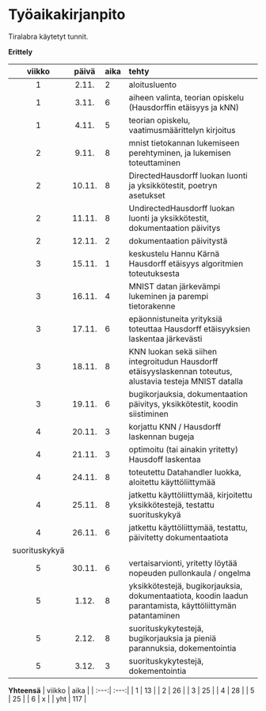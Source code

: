 # Työaikakirjanpito

Tiralabra käytetyt tunnit. 

**Erittely**

| viikko | päivä | aika | tehty  |
| :---: | :----:|:-----| :-----|
| 1 | 2.11.  | 2    | aloitusluento |
| 1 | 3.11.  | 6    | aiheen valinta, teorian opiskelu (Hausdorffin etäisyys ja kNN) |
| 1 | 4.11.  | 5    | teorian opiskelu, vaatimusmäärittelyn kirjoitus |
| 2 | 9.11.  | 8    | mnist tietokannan lukemiseen perehtyminen, ja lukemisen toteuttaminen |
| 2 | 10.11. | 8    | DirectedHausdorff luokan luonti ja yksikkötestit, poetryn asetukset |
| 2 | 11.11. | 8    | UndirectedHausdorff luokan luonti ja yksikkötestit, dokumentaation päivitys |
| 2 | 12.11. | 2    | dokumentaation päivitystä |
| 3 | 15.11. | 1    | keskustelu Hannu Kärnä Hausdorff etäisyys algoritmien toteutuksesta |
| 3 | 16.11. | 4    | MNIST datan järkevämpi lukeminen ja parempi tietorakenne |
| 3 | 17.11. | 6    | epäonnistuneita yrityksiä toteuttaa Hausdorff etäisyyksien laskentaa järkevästi |
| 3 | 18.11. | 8    | KNN luokan sekä siihen integroitudun Hausdorff etäisyyslaskennan toteutus, alustavia testeja MNIST datalla |
| 3 | 19.11. | 6    | bugikorjauksia, dokumentaation päivitys, yksikkötestit, koodin siistiminen |
| 4 | 20.11. | 3    | korjattu KNN / Hausdorff laskennan bugeja |
| 4 | 21.11. | 3    | optimoitu (tai ainakin yritetty) Hausdoff laskentaa |
| 4 | 24.11. | 8    | toteutettu Datahandler luokka, aloitettu käyttöliittymää |
| 4 | 25.11. | 8    | jatkettu käyttöliittymää, kirjoitettu yksikkötestejä, testattu suorituskykyä |
| 4 | 26.11. | 6    | jatkettu käyttöliittymää, testattu, päivitetty dokumentaatiota |
suorituskykyä |
| 5 | 30.11. | 6    | vertaisarvionti, yritetty löytää nopeuden pullonkaula / ongelma |
| 5 | 1.12. |  8    | yksikkötestejä, bugikorjauksia, dokumentaatiota, koodin laadun parantamista, käyttöliittymän patantaminen |
| 5 | 2.12. |  8    | suorituskykytestejä, bugikorjauksia ja pieniä parannuksia, dokementointia |
| 5 | 3.12. |  3    | suorituskykytestejä, dokementointia |

**Yhteensä**
| viikko | aika |
| :---:| :---:|
| 1   | 13   | 
| 2   | 26   | 
| 3   | 25   | 
| 4   | 28   | 
| 5   | 25   | 
| 6   | x   | 
| yht | 117 |

